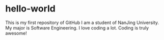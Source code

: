 # hello-world
This is my first repository of GitHub
I am a student of NanJing University. My major is Software Engineering. I love coding a lot. Coding is truly awesome!
